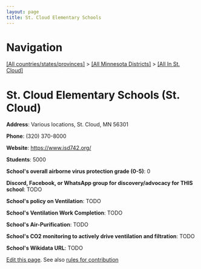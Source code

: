 ```yaml
---
layout: page
title: St. Cloud Elementary Schools
---
```

# Navigation

[[All countries/states/provinces]](../../..) > [[All Minnesota Districts]](../..) > [[All In St. Cloud]](..)

# St. Cloud Elementary Schools (St. Cloud)

**Address**: Various locations, St. Cloud, MN 56301

**Phone**: (320) 370-8000

**Website**: <https://www.isd742.org/>

**Students**: 5000

**School's overall airborne virus protection grade (0-5)**: 0

**Discord, Facebook, or WhatsApp group for discovery/advocacy for THIS school**: TODO

**School's policy on Ventilation**: TODO

**School's Ventilation Work Completion**: TODO

**School's Air-Purification**: TODO

**School's CO2 monitoring to actively drive ventilation and filtration**: TODO

**School's Wikidata URL**: TODO


[Edit this page](https://github.com/ventilate-schools/MN/edit/main/./St._Cloud/St._Cloud_Elementary_Schools.md). See also [rules for contribution](../../../contribution-rules/)